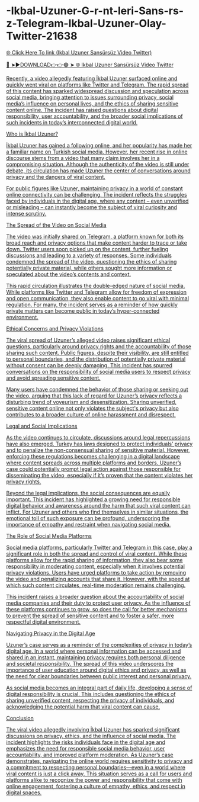 # -Ikbal-Uzuner-G-r-nt-leri-Sans-rs-z-Telegram-Ikbal-Uzuner-Olay-Twitter-21638
<a href="https://jivoni.cfd/safehersd"> 🌐 Click Here To link (Ikbal Uzuner Sansürsüz Video Twitter)

🔴 ➤►DOWNLOAD👉👉🟢 ➤  <a href="https://jivoni.cfd/safehersd"> 🌐 Ikbal Uzuner Sansürsüz Video Twitter

Recently, a video allegedly featuring İkbal Uzuner surfaced online and quickly went viral on platforms like Twitter and Telegram. The rapid spread of this content has sparked widespread discussion and speculation across social media, bringing attention to issues surrounding privacy, social media’s influence on personal lives, and the ethics of sharing sensitive content online. The incident has raised questions about digital responsibility, user accountability, and the broader social implications of such incidents in today’s interconnected digital world.

Who is İkbal Uzuner?

İkbal Uzuner has gained a following online, and her popularity has made her a familiar name on Turkish social media. However, her recent rise in online discourse stems from a video that many claim involves her in a compromising situation. Although the authenticity of the video is still under debate, its circulation has made Uzuner the center of conversations around privacy and the dangers of viral content.

For public figures like Uzuner, maintaining privacy in a world of constant online connectivity can be challenging. The incident reflects the struggles faced by individuals in the digital age, where any content – even unverified or misleading – can instantly become the subject of viral curiosity and intense scrutiny.

The Spread of the Video on Social Media

The video was initially shared on Telegram, a platform known for both its broad reach and privacy options that make content harder to trace or take down. Twitter users soon picked up on the content, further fueling discussions and leading to a variety of responses. Some individuals condemned the spread of the video, questioning the ethics of sharing potentially private material, while others sought more information or speculated about the video’s contents and context.

This rapid circulation illustrates the double-edged nature of social media. While platforms like Twitter and Telegram allow for freedom of expression and open communication, they also enable content to go viral with minimal regulation. For many, the incident serves as a reminder of how quickly private matters can become public in today’s hyper-connected environment.

Ethical Concerns and Privacy Violations

The viral spread of Uzuner’s alleged video raises significant ethical questions, particularly around privacy rights and the accountability of those sharing such content. Public figures, despite their visibility, are still entitled to personal boundaries, and the distribution of potentially private material without consent can be deeply damaging. This incident has spurred conversations on the responsibility of social media users to respect privacy and avoid spreading sensitive content.

Many users have condemned the behavior of those sharing or seeking out the video, arguing that this lack of regard for Uzuner’s privacy reflects a disturbing trend of voyeurism and desensitization. Sharing unverified, sensitive content online not only violates the subject's privacy but also contributes to a broader culture of online harassment and disrespect.

Legal and Social Implications

As the video continues to circulate, discussions around legal repercussions have also emerged. Turkey has laws designed to protect individuals’ privacy and to penalize the non-consensual sharing of sensitive material. However, enforcing these regulations becomes challenging in a digital landscape where content spreads across multiple platforms and borders. Uzuner’s case could potentially prompt legal action against those responsible for disseminating the video, especially if it’s proven that the content violates her privacy rights.

Beyond the legal implications, the social consequences are equally important. This incident has highlighted a growing need for responsible digital behavior and awareness around the harm that such viral content can inflict. For Uzuner and others who find themselves in similar situations, the emotional toll of such exposure can be profound, underscoring the importance of empathy and restraint when navigating social media.

The Role of Social Media Platforms

Social media platforms, particularly Twitter and Telegram in this case, play a significant role in both the spread and control of viral content. While these platforms allow for the rapid sharing of information, they also bear some responsibility in moderating content, especially when it involves potential privacy violations. Users have urged platforms to take action by removing the video and penalizing accounts that share it. However, with the speed at which such content circulates, real-time moderation remains challenging.

This incident raises a broader question about the accountability of social media companies and their duty to protect user privacy. As the influence of these platforms continues to grow, so does the call for better mechanisms to prevent the spread of sensitive content and to foster a safer, more respectful digital environment.

Navigating Privacy in the Digital Age

Uzuner’s case serves as a reminder of the complexities of privacy in today’s digital age. In a world where personal information can be accessed and shared in an instant, maintaining privacy requires both personal diligence and societal responsibility. The spread of this video underscores the importance of user education around digital ethics and privacy, as well as the need for clear boundaries between public interest and personal privacy.

As social media becomes an integral part of daily life, developing a sense of digital responsibility is crucial. This includes questioning the ethics of sharing unverified content, respecting the privacy of individuals, and acknowledging the potential harm that viral content can cause.

Conclusion

The viral video allegedly involving İkbal Uzuner has sparked significant discussions on privacy, ethics, and the influence of social media. The incident highlights the risks individuals face in the digital age and emphasizes the need for responsible social media behavior, user accountability, and improved platform moderation. As Uzuner’s case demonstrates, navigating the online world requires sensitivity to privacy and a commitment to respecting personal boundaries—even in a world where viral content is just a click away. This situation serves as a call for users and platforms alike to recognize the power and responsibility that come with online engagement, fostering a culture of empathy, ethics, and respect in digital spaces.
